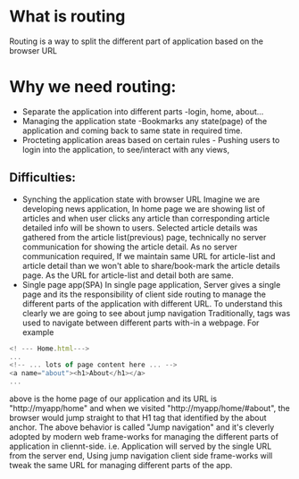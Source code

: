 # What is routing
   Routing is a way to split the different part of application based on the browser URL


# Why we need routing:
  * Separate the application into different parts -login, home, about...
  * Managing the application state -Bookmarks any state(page) of the application and coming back to same state in required time.
  * Procteting application areas based on certain rules - Pushing users to login into the application, to see/interact with any views,

## Difficulties:
* Synching the application state with browser URL
  Imagine we are developing news application, In home page we are showing list of articles and when user clicks any article than corresponding article detailed info will be shown to users. Selected article details was gathered from the article list(previous) page, technically no server communication for showing the article detail. As no server communication required, If we maintain same URL for article-list and article detail than we won't able to share/book-mark the article details page. As the URL for article-list and detail both are same.
* Single page app(SPA) 
  In single page application, Server gives a single page and its the responsibility of client side routing to manage the different parts of the application with different URL. To understand this clearly we are going to see about jump navigation Traditionally, <a> tags was used to navigate between different parts with-in a webpage. For example

```js
<! --- Home.html--->
...
<!-- ... lots of page content here ... -->
<a name="about"><h1>About</h1></a>      
...

```

above is the home page of our application and its URL is "http://myapp/home" and when we visited "http://myapp/home/#about", the browser would jump straight to that H1 tag
that identified by the about anchor. The above behavior is called "Jump navigation" and it's cleverly adopted by modern web frame-works for managing the different parts of application in cliennt-side.
i.e. Application will served by the single URL from the server end, Using jump navigation client side frame-works will tweak the same URL for managing different parts of the app.
 



